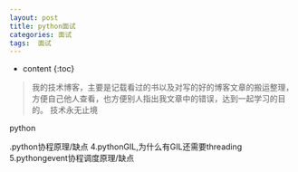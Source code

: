```yaml
---
layout: post
title: python面试
categories: 面试
tags:  面试
---
```


* content
{:toc}

> 我的技术博客，主要是记载看过的书以及对写的好的博客文章的搬运整理，方便自己他人查看，也方便别人指出我文章中的错误，达到一起学习的目的。
> 技术永无止境

python

.python协程原理/缺点
4.pythonGIL,为什么有GIL还需要threading
5.pythongevent协程调度原理/缺点